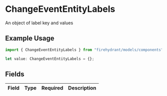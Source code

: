 # ChangeEventEntityLabels

An object of label key and values

## Example Usage

```typescript
import { ChangeEventEntityLabels } from "firehydrant/models/components";

let value: ChangeEventEntityLabels = {};
```

## Fields

| Field       | Type        | Required    | Description |
| ----------- | ----------- | ----------- | ----------- |